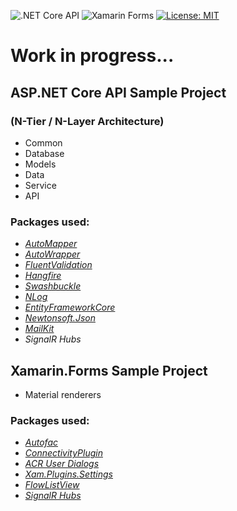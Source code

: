 ![.NET Core API](https://github.com/arditmezini/api-core/workflows/.NET%20Core%20API/badge.svg)
![Xamarin Forms](https://github.com/arditmezini/api-core/workflows/Xamarin%20Forms/badge.svg)
[![License: MIT](https://img.shields.io/badge/License-MIT-green.svg)](https://github.com/arditmezini/api-core/blob/master/LICENSE)

# Work in progress...

## ASP.NET Core API Sample Project

### (N-Tier / N-Layer Architecture)
 - Common
 - Database
 - Models
 - Data
 - Service
 - API
 
 ### Packages used:
 - *[AutoMapper](https://github.com/AutoMapper/AutoMapper)*
 - *[AutoWrapper](https://github.com/proudmonkey/AutoWrapper)*
 - *[FluentValidation](https://github.com/FluentValidation/FluentValidation)*
 - *[Hangfire](https://github.com/HangfireIO/Hangfire)*
 - *[Swashbuckle](https://github.com/domaindrivendev/Swashbuckle)*
 - *[NLog](https://github.com/NLog/NLog)*
 - *[EntityFrameworkCore](https://github.com/dotnet/efcore)*
 - *[Newtonsoft.Json](https://github.com/JamesNK/Newtonsoft.Json)*
 - *[MailKit](https://github.com/jstedfast/MailKit)*
 - *SignalR Hubs*
 
 ## Xamarin.Forms Sample Project 
 - Material renderers
 ### Packages used:
 - *[Autofac](https://github.com/autofac/Autofac)*
 - *[ConnectivityPlugin](https://github.com/jamesmontemagno/ConnectivityPlugin)*
 - *[ACR User Dialogs](https://github.com/aritchie/userdialogs)*
 - *[Xam.Plugins.Settings](https://github.com/jamesmontemagno/SettingsPlugin)*
 - *[FlowListView](https://github.com/daniel-luberda/DLToolkit.Forms.Controls/tree/master/FlowListView)*
 - *[SignalR Hubs](Microsoft.AspNetCore.SignalR.Client)*
